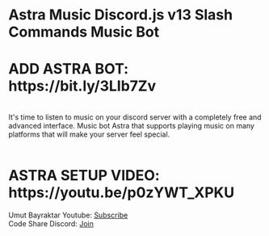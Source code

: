 # Astra Music Discord.js v13 Slash Commands Music Bot
<h1>ADD ASTRA BOT: https://bit.ly/3LIb7Zv</h1><br>
It's time to listen to music on your discord server with a completely free and advanced interface. Music bot Astra that supports playing music on many platforms that will make your server feel special.<br><br>
<h1>ASTRA SETUP VIDEO: https://youtu.be/p0zYWT_XPKU</h1>
Umut Bayraktar Youtube: <a href="https://www.youtube.com/UmutBayraktarYT">Subscribe</a><br>
Code Share Discord: <a href="https://discord.gg/6XGqdgE">Join</a><br>
